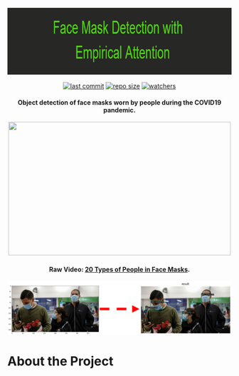 <p align="center">
  <img 
    width="950"
    height="150"
    src="https://github.com/chandlerbing65nm/Face-Mask-Detection-with-Empirical-Attention/blob/main/Repo_Files/Face_Mask_Detection_with__n__Empirical_Attention.png?raw=true"
  >
</p>

<div align="center">

  <a href="">![last commit](https://img.shields.io/github/last-commit/chandlerbing65nm/Face-Mask-Detection-with-Empirical-Attention)</a>
  <a href="">![repo size](https://img.shields.io/github/repo-size/chandlerbing65nm/Face-Mask-Detection-with-Empirical-Attention)</a>
  <a href="">![watchers](https://img.shields.io/github/watchers/chandlerbing65nm/Face-Mask-Detection-with-Empirical-Attention?style=social)</a>

</div>

<h4 align="center">Object detection of face masks worn by people during the COVID19 pandemic.</h4>

<p align="center">
  <img 
    width="500"
    height="300"
    src="https://github.com/chandlerbing65nm/Face-Mask-Detection-with-Empirical-Attention/blob/main/Demo/ezgif.com-gif-maker.gif?raw=true"
  >
</p>

<h4 align="center">Raw Video: <a href="https://youtu.be/8J9iFWhZdsY" target="_blank">20 Types of People in Face Masks</a>.</h4>

![mapping](https://github.com/chandlerbing65nm/Face-Mask-Detection-with-Empirical-Attention/blob/main/Demo/mapping.png?raw=true)

# About the Project



